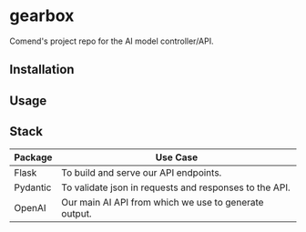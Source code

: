 # gearbox
Comend's project repo for the AI model controller/API.


## Installation
## Usage
## Stack
| Package  | Use Case                                               |
|----------|--------------------------------------------------------|
| Flask    | To build and serve our API endpoints.                  |
| Pydantic | To validate json in requests and responses to the API. |
| OpenAI   | Our main AI API from which we use to generate output.  |
